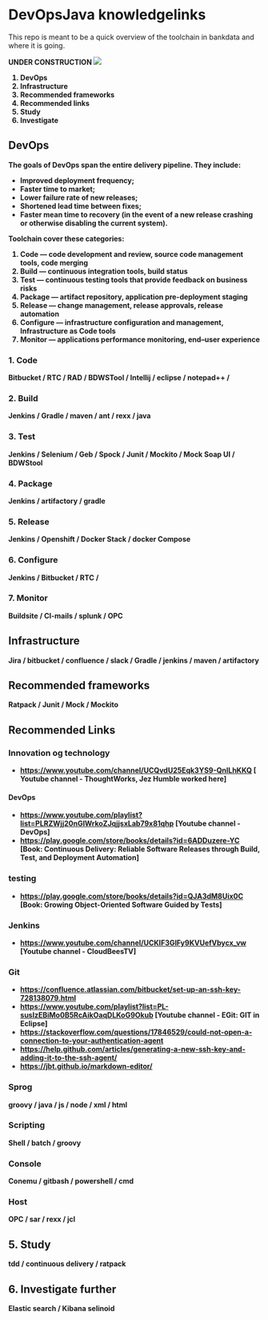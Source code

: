 # DevOpsJava knowledgelinks
This repo is meant to be a quick overview of the toolchain in bankdata and where it is going.  


<B>UNDER CONSTRUCTION<b>
<img src="https://upload.wikimedia.org/wikipedia/commons/f/f5/CanaleteConstru%C3%A7%C3%A3o.png">

1. DevOps
2. Infrastructure
3. Recommended frameworks
4. Recommended links
5. Study
6. Investigate



## DevOps
The goals of DevOps span the entire delivery pipeline. They include:

* Improved deployment frequency;
* Faster time to market;
* Lower failure rate of new releases;
* Shortened lead time between fixes;
* Faster mean time to recovery (in the event of a new release crashing or otherwise disabling the current system).


Toolchain cover these categories:
1. Code — code development and review, source code management tools, code merging
2. Build — continuous integration tools, build status
3. Test — continuous testing tools that provide feedback on business risks
4. Package — artifact repository, application pre-deployment staging
5. Release — change management, release approvals, release automation
6. Configure — infrastructure configuration and management, Infrastructure as Code tools
7. Monitor — applications performance monitoring, end–user experience

### 1. Code
Bitbucket / RTC / RAD / BDWSTool / Intellij / eclipse / notepad++ /

### 2. Build
Jenkins / Gradle / maven / ant / rexx / java

### 3. Test
Jenkins / Selenium / Geb / Spock / Junit / Mockito / Mock
Soap UI / BDWStool

### 4. Package
Jenkins / artifactory / gradle  

### 5. Release
Jenkins / Openshift / Docker Stack / docker Compose

### 6. Configure
Jenkins / Bitbucket / RTC /

### 7. Monitor
Buildsite / CI-mails / splunk / OPC

## Infrastructure
Jira / bitbucket / confluence / slack /
Gradle / jenkins / maven / artifactory

## Recommended frameworks
Ratpack / Junit / Mock / Mockito



## Recommended Links
### Innovation og technology
* https://www.youtube.com/channel/UCQvdU25Eqk3YS9-QnILhKKQ [
Youtube channel - ThoughtWorks, Jez Humble worked here]

#### DevOps
* https://www.youtube.com/playlist?list=PLRZWjj20nGlWrkoZJqjjsxLab79x81qhp [Youtube channel - DevOps]
* https://play.google.com/store/books/details?id=6ADDuzere-YC [Book: Continuous Delivery: Reliable Software Releases through Build, Test, and Deployment Automation]

### testing
* https://play.google.com/store/books/details?id=QJA3dM8Uix0C [Book: Growing Object-Oriented Software Guided by Tests]


### Jenkins
* https://www.youtube.com/channel/UCKlF3GIFy9KVUefVbycx_vw [Youtube channel - CloudBeesTV]


### Git
* https://confluence.atlassian.com/bitbucket/set-up-an-ssh-key-728138079.html
* https://www.youtube.com/playlist?list=PL-suslzEBiMo0B5RcAikOaqDLKoG9Okub [Youtube channel - EGit: GIT in Eclipse]
* https://stackoverflow.com/questions/17846529/could-not-open-a-connection-to-your-authentication-agent
* https://help.github.com/articles/generating-a-new-ssh-key-and-adding-it-to-the-ssh-agent/
* https://jbt.github.io/markdown-editor/


### Sprog
groovy / java / js / node / xml / html

### Scripting
Shell / batch / groovy

### Console
Conemu / gitbash / powershell / cmd

### Host
OPC / sar / rexx / jcl

## 5. Study
tdd / continuous delivery / ratpack


## 6. Investigate further
Elastic search / Kibana
selinoid

